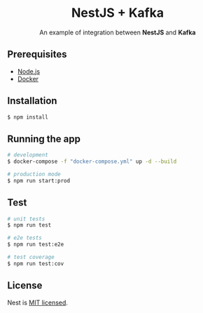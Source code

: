 <h1 align="center">
  NestJS + Kafka
</h1>

[circleci-image]: https://img.shields.io/circleci/build/github/nestjs/nest/master?token=abc123def456
[circleci-url]: https://circleci.com/gh/nestjs/nest

  <p align="center">An example of integration between <b>NestJS</b> and <b>Kafka</b></p>

## Prerequisites

- [Node.js](https://nodejs.org/en/download/)
- [Docker](https://www.docker.com/products/docker-desktop)

## Installation

```bash
$ npm install
```

## Running the app

```bash
# development
$ docker-compose -f "docker-compose.yml" up -d --build

# production mode
$ npm run start:prod
```

## Test

```bash
# unit tests
$ npm run test

# e2e tests
$ npm run test:e2e

# test coverage
$ npm run test:cov
```

## License

Nest is [MIT licensed](LICENSE).
